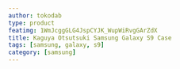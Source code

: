 ```yaml
---
author: tokodab
type: product
featimg: 1WmJcggGLG4JspCYJK_WupWiRvgGArZdX
title: Kaguya Otsutsuki Samsung Galaxy S9 Case
tags: [samsung, galaxy, s9]
category: [samsung]
---
```

